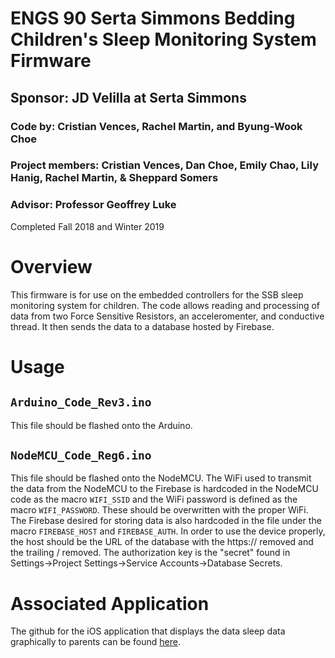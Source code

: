 # ENGS 90 Serta Simmons Bedding Children's Sleep Monitoring System Firmware
## Sponsor: JD Velilla at Serta Simmons
### Code by: Cristian Vences, Rachel Martin, and Byung-Wook Choe
### Project members: Cristian Vences, Dan Choe, Emily Chao, Lily Hanig, Rachel Martin, & Sheppard Somers
### Advisor: Professor Geoffrey Luke
Completed Fall 2018 and Winter 2019

# Overview
This firmware is for use on the embedded controllers for the SSB sleep monitoring system for children. The code allows reading and processing of data from two Force Sensitive Resistors, an acceleromenter, and conductive thread. It then sends the data to a database hosted by Firebase.

# Usage
## ```Arduino_Code_Rev3.ino``` 
This file should be flashed onto the Arduino.
## ```NodeMCU_Code_Reg6.ino``` 
This file should be flashed onto the NodeMCU.
The WiFi used to transmit the data from the NodeMCU to the Firebase is hardcoded in the NodeMCU code as the macro ```WIFI_SSID``` and the WiFi password is defined as the macro ```WIFI_PASSWORD```. These should be overwritten with the proper WiFi.
The Firebase desired for storing data is also hardcoded in the file under the macro ```FIREBASE_HOST``` and ```FIREBASE_AUTH```. In order to use the device properly, the host should be the URL of the database with the https:// removed and the trailing / removed. The authorization key is the "secret" found in Settings->Project Settings->Service Accounts->Database Secrets.

# Associated Application
The github for the iOS application that displays the data sleep data graphically to parents can be found [here](https://github.com/emilyjchao/sleep).
